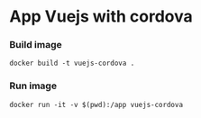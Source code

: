 # App Vuejs with cordova 

### Build image
```
docker build -t vuejs-cordova .
```

### Run image
```
docker run -it -v $(pwd):/app vuejs-cordova
```
